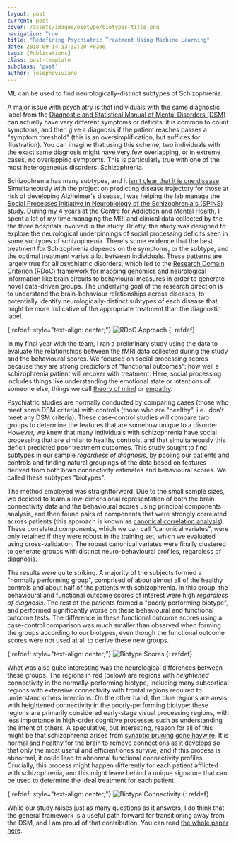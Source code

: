 ```yaml
---
layout: post
current: post
cover: /assets/images/biotype/biotypes-title.png
navigation: True
title: "Redefining Psychiatric Treatment Using Machine Learning"
date: 2018-09-14 13:32:20 +0300
tags: [Publications]
class: post-template
subclass: 'post'
author: josephdviviano
---
```

ML can be used to find neurologically-distinct subtypes of Schizophrenia.

A major issue with psychiatry is that individuals with the same diagnostic label from the [Diagnostic and Statistical Manual of Mental Disorders (DSM)](https://www.psychiatry.org/psychiatrists/practice/dsm) can actually have very different symptoms or deficits: it is common to count symptoms, and then give a diagnosis if the patient reaches passes a "symptom threshold" (this is an oversimplification, but suffices for illustration). You can imagine that using this scheme, two individuals with the exact same diagnosis might have very few overlapping, or in extreme cases, no overlapping symptoms. This is particularly true with one of the most heterogeneous disorders: Schizophrenia.

Schizophrenia has many subtypes, and it [isn't clear that it is one disease](https://ajp.psychiatryonline.org/doi/10.1176/appi.ajp.2014.14040435). Simultaneously with the project on predicting disease trajectory for those at risk of developing Alzheimer's disease, I was helping the lab manage the [Social Processes Initiative in Neurobiology of the Schizophrenia's (SPINS)](https://academic.oup.com/schizophreniabulletin/article/45/Supplement_2/S144/5434549) study. During my 4 years at the [Centre for Addiction and Mental Health](https://www.camh.ca/en/science-and-research/institutes-and-centres/campbell-family-mental-health-research-institute/research-focus-campbell-institute/kimel-family-translational-imaging-genetics-lab), I spent a lot of my time managing the MRI and clinical data collected by the the three hospitals involved in the study. Briefly, the study was designed to explore the neurological underpinnings of social processing deficits seen in some subtypes of schizophrenia. There's some evidence that the best treatment for Schizophrenia depends on the symptoms, or the subtype, and the optimal treatment varies a lot between individuals. These patterns are largely true for all psychiatric disorders, which led to the [Research Domain Criterion (RDoC)](https://www.nimh.nih.gov/research/research-funded-by-nimh/rdoc/about-rdoc.shtml) framework for mapping genomics and neurological information like brain circuits to behavioural measures in order to generate novel data-driven groups. The underlying goal of the research direction is to understand the brain-behaviour relationships across diseases, to potentially identify neurologically-distinct subtypes of each disease that might be more indicative of the appropriate treatment than the diagnostic label.

{:refdef: style="text-align: center;"}
![RDoC Approach]({{site.baseurl}}/assets/images/biotype/rdoc.png)
{: refdef}

In my final year with the team, I ran a preliminary study using the data to evaluate the relationships between the fMRI data collected during the study and the behavioural scores. We focused on social processing scores because they are strong predictors of "functional outcomes": how well a schizophrenia patient will recover with treatment. Here, social processing includes things like understanding the emotional state or intentions of someone else, things we call [theory of mind](https://www.nature.com/articles/pr92011100) or [empathy](https://www.sciencedirect.com/science/article/pii/S2352154617301031).

Psychiatric studies are normally conducted by comparing cases (those who meet some DSM criteria) with controls (those who are "healthy", i.e., don't meet any DSM criteria). These case-control studies will compare two groups to determine the features that are somehow unique to a disorder. However, we knew that many individuals with schizophrenia have social processing that are similar to healthy controls, and that simultaneously this deficit predicted poor treatment outcomes. This study sought to find subtypes in our sample _regardless of diagnosis_, by pooling our patients and controls and finding natural groupings of the data based on features derived from both brain connectivity estimates and behavioural scores. We called these subtypes "biotypes".

The method employed was straightforward. Due to the small sample sizes, we decided to learn a low-dimensional representation of both the brain connectivity data and the behavioural scores using principal components analysis, and then found pairs of components that were strongly correlated across patients (this approach is known as [canonical correlation analysis](https://online.stat.psu.edu/stat505/book/export/html/682)). These correlated components, which we can call "canonical variates", were only retained if they were robust in the training set, which we evaluated using cross-validation. The robust canonical variates were finally clustered to generate groups with distinct neuro-behavioural profiles, regardless of diagnosis.

The results were quite striking. A majority of the subjects formed a "normally performing group", comprised of about almost all of the healthy controls and about half of the patients with schizophrenia. In this group, the behavioural and functional outcome scores of interest were high _regardless of diagnosis_. The rest of the patients formed a "poorly performing biotype", and performed significantly worse on these behavioural and functional outcome tests. The difference in these functional outcome scores using a case-control comparison was much smaller than observed when forming the groups according to our biotypes, even though the functional outcome scores were not used at all to derive these new groups.

{:refdef: style="text-align: center;"}
![Biotype Scores]({{site.baseurl}}/assets/images/biotype/scores.png)
{: refdef}

What was also quite interesting was the neurological differences between these groups. The regions in red (below) are regions with _heightened_ connectivity in the normally-performing biotype, including many subcortical regions with extensive connectivity with frontal regions required to understand others intentions. On the other hand, the blue regions are areas with heightened connectivity in the poorly-performing biotype: these regions are primarily considered early-stage visual processing regions, with less importance in high-order cognitive processes such as understanding the intent of others. A speculative, but interesting, reason for all of this might be that schizophrenia arises from [synaptic pruning gone haywire](https://www.nature.com/articles/nature16549). It is normal and healthy for the brain to remove connections as it develops so that only the most useful and efficient ones survive, and if this process is abnormal, it could lead to abnormal functional connectivity profiles. Crucially, this process might happen differently for each patient afflicted with schizophrenia, and this might leave behind a unique signature that can be used to determine the ideal treatment for each patient.

{:refdef: style="text-align: center;"}
![Biotype Connectivity]({{site.baseurl}}/assets/images/biotype/biotypes.png)
{: refdef}

While our study raises just as many questions as it answers, I do think that the general framework is a useful path forward for transitioning away from the DSM, and I am proud of that contribution. You can read [the whole paper here](https://www.sciencedirect.com/science/article/abs/pii/S0006322318314392).